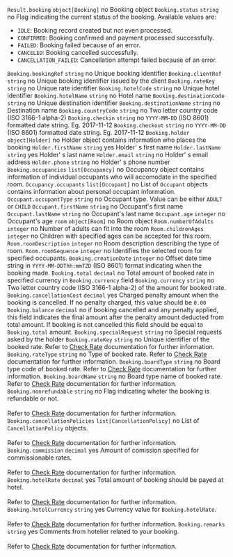 <tr>
    <td><code>Result.booking</code></td>
    <td><code>object[Booking]</code></td>
    <td>no</td>
    <td>Booking object</td>
</tr>
<tr>
    <td><code>Booking.status</code></td>
    <td><code>string</code></td>
    <td>no</td>
    <td>
        Flag indicating the current status of the booking. Available values are:
        <ul>
            <li><code>IDLE</code>: Booking record created but not even processed.</li>
            <li><code>CONFIRMED</code>: Booking confirmed and payment processed successfully.</li>
            <li><code>FAILED</code>: Booking failed because of an error.</li>
            <li><code>CANCELED</code>: Booking cancelled successfully.</li>
            <li><code>CANCELLATION_FAILED</code>: Cancellation attempt failed because of an error.</li>
        </ul>
    </td>
</tr>
<tr>
    <td><code>Booking.bookingRef</code></td>
    <td><code>string</code></td>
    <td>no</td>
    <td>Unique booking identifier</td>
</tr>
<tr>
    <td><code>Booking.clientRef</code></td>
    <td><code>string</code></td>
    <td>no</td>
    <td>Unique booking identifier issued by the client</td>
</tr>
<tr>
    <td><code>Booking.rateKey</code></td>
    <td><code>string</code></td>
    <td>no</td>
    <td>Unique rate identifier</td>
</tr>
<tr>
    <td><code>Booking.hotelCode</code></td>
    <td><code>string</code></td>
    <td>no</td>
    <td>Unique hotel identifier</td>
</tr>
<tr>
    <td><code>Booking.hotelName</code></td>
    <td><code>string</code></td>
    <td>no</td>
    <td>Hotel name</td>
</tr>
<tr>
    <td><code>Booking.destinationCode</code></td>
    <td><code>string</code></td>
    <td>no</td>
    <td>Unique destination identifier</td>
</tr>
<tr>
    <td><code>Booking.destinationName</code></td>
    <td><code>string</code></td>
    <td>no</td>
    <td>Destination name</td>
</tr>
<tr>
    <td><code>Booking.countryCode</code></td>
    <td><code>string</code></td>
    <td>no</td>
    <td>Two letter country code (ISO 3166-1 alpha-2)</td>
</tr>
<tr>
    <td><code>Booking.checkin</code></td>
    <td><code>string</code></td>
    <td>no</td>
    <td><code>YYYY-MM-DD</code> (ISO 8601) formatted date string. Eg. 2017-11-12</td>
</tr>
<tr>
    <td><code>Booking.checkout</code></td>
    <td><code>string</code></td>
    <td>no</td>
    <td><code>YYYY-MM-DD</code> (ISO 8601) formatted date string. Eg. 2017-11-12</td>
</tr>
<tr>
    <td><code>Booking.holder</code></td>
    <td><code>object[Holder]</code></td>
    <td>no</td>
    <td>Holder object contains information who places the booking</td>
</tr>
<tr>
    <td><code>Holder.firstName</code></td>
    <td><code>string</code></td>
    <td>yes</td>
    <td>Holder' s first name</td>
</tr>
<tr>
    <td><code>Holder.lastName</code></td>
    <td><code>string</code></td>
    <td>yes</td>
    <td>Holder' s last name</td>
</tr>
<tr>
    <td><code>Holder.email</code></td>
    <td><code>string</code></td>
    <td>no</td>
    <td>Holder' s email address</td>
</tr>
<tr>
    <td><code>Holder.phone</code></td>
    <td><code>string</code></td>
    <td>no</td>
    <td>Holder' s phone number</td>
</tr>
<tr>
    <td><code>Booking.occupancies</code></td>
    <td><code>list[Occupancy]</code></td>
    <td>no</td>
    <td>Occupancy object contains information of individual occupants who will accomodate in the specified room.</td>
</tr>
<tr>
    <td><code>Occupancy.occupants</code></td>
    <td><code>list[Occupant]</code></td>
    <td>no</td>
    <td>List of <code>Occupant</code> objects contains information about personal occupant information.</td>
</tr>
<tr>
    <td><code>Occupant.occupantType</code></td>
    <td><code>string</code></td>
    <td>no</td>
    <td>Occupant type. Value can be either <code>ADULT</code> or <code>CHILD</code></td>
</tr>
<tr>
    <td><code>Occupant.firstName</code></td>
    <td><code>string</code></td>
    <td>no</td>
    <td>Occupant's first name</td>
</tr>
<tr>
    <td><code>Occupant.lastName</code></td>
    <td><code>string</code></td>
    <td>no</td>
    <td>Occupant's last name</td>
</tr>
<tr>
    <td><code>Occupant.age</code></td>
    <td><code>integer</code></td>
    <td>no</td>
    <td>Occupant's age</td>
</tr>
<tr>
    <td><code>room</code></td>
    <td><code>object[Room]</code></td>
    <td>no</td>
    <td>Room object</td>
</tr>
<tr>
    <td><code>Room.numberOfAdults</code></td>
    <td><code>integer</code></td>
    <td>no</td>
    <td>Number of adults can fit into the room</td>
</tr>
<tr>
    <td><code>Room.childrenAges</code></td>
    <td><code>integer</code></td>
    <td>no</td>
    <td>Children with specified ages can be accepted for this room.</td>
</tr>
<tr>
    <td><code>Room.roomDescription</code></td>
    <td><code>integer</code></td>
    <td>no</td>
    <td>Room description describing the type of room.</td>
</tr>
<tr>
    <td><code>Room.roomSequence</code></td>
    <td><code>integer</code></td>
    <td>no</td>
    <td>Identifies the selected room for specified occupants.</td>
</tr>
<tr>
    <td><code>Booking.creationDate</code></td>
    <td><code>integer</code></td>
    <td>no</td>
    <td>Offset date time string in <code>YYYY-MM-DDThh:mmTZD</code> (ISO 8601) format indicating when the booking made.</td>
</tr>
<tr>
    <td><code>Booking.total</code></td>
    <td><code>decimal</code></td>
    <td>no</td>
    <td>Total amount of booked rate in specified currency in <code>Booking.currency</code> field</td>
</tr>
<tr>
    <td><code>Booking.currency</code></td>
    <td><code>string</code></td>
    <td>no</td>
    <td>Two letter country code (ISO 3166-1 alpha-2) of the amount for booked rate.</td>
</tr>
<tr>
    <td><code>Booking.cancellationCost</code></td>
    <td><code>decimal</code></td>
    <td>yes</td>
    <td>Charged penalty amount when the booking is cancelled. If no penalty charged, this value should be <code>0.00</code></td>
</tr>
<tr>
    <td><code>Booking.balance</code></td>
    <td><code>decimal</code></td>
    <td>no</td>
    <td>
        if booking cancelled and any penalty applied, this field indicates the final amount after the penalty amount deducted from total amount.
        If booking is not cancelled this field should be equal to <code>Booking.total</code> amount.
    </td>
</tr>
<tr>
    <td><code>Booking.specialRequest</code></td>
    <td><code>string</code></td>
    <td>no</td>
    <td>Special requests asked by the holder</td>
</tr>
<tr>
    <td><code>Booking.rateKey</code></td>
    <td><code>string</code></td>
    <td>no</td>
    <td>Unique identifier of the booked rate. Refer to <a href="/api_docs/check_rate/">Check Rate</a> documentation for further information.</td>
</tr>
<tr>
    <td><code>Booking.rateType</code></td>
    <td><code>string</code></td>
    <td>no</td>
    <td>Type of booked rate. Refer to <a href="/api_docs/check_rate/">Check Rate</a> documentation for further information.</td>
</tr>
<tr>
    <td><code>Booking.boardType</code></td>
    <td><code>string</code></td>
    <td>no</td>
    <td>Board type code of booked rate. Refer to <a href="/api_docs/check_rate/">Check Rate</a> documentation for further information.</td>
</tr>
<tr>
    <td><code>Booking.boardName</code></td>
    <td><code>string</code></td>
    <td>no</td>
    <td>Board type name of booked rate. Refer to <a href="/api_docs/check_rate/">Check Rate</a> documentation for further information.</td>
</tr>
<tr>
    <td><code>Booking.nonrefundable</code></td>
    <td><code>string</code></td>
    <td>no</td>
    <td>Flag indicating wheter the booking is refundable or not.<br/><br/>Refer to <a href="/api_docs/check_rate/">Check Rate</a> documentation for further information.</td>
</tr>
<tr>
    <td><code>Booking.cancellationPolicies</code></td>
    <td><code>list[CancellationPolicy]</code></td>
    <td>no</td>
    <td>List of <code>CancellationPolicy</code> objects.<br/><br/>Refer to <a href="/api_docs/check_rate/">Check Rate</a> documentation for further information.</td>
</tr>
<tr>
    <td><code>Booking.commission</code></td>
    <td><code>decimal</code></td>
    <td>yes</td>
    <td>Amount of comission specified for commissionable rates.<br/><br/>Refer to <a href="/api_docs/check_rate/">Check Rate</a> documentation for further information.</td>
</tr>
<tr>
    <td><code>Booking.hotelRate</code></td>
    <td><code>decimal</code></td>
    <td>yes</td>
    <td>Total amount of booking should be payed at hotel.<br/><br/>Refer to <a href="/api_docs/check_rate/">Check Rate</a> documentation for further information.</td>
</tr>
<tr>
    <td><code>Booking.hotelCurrency</code></td>
    <td><code>string</code></td>
    <td>yes</td>
    <td>Currency value for <code>Booking.hotelRate</code>.<br/><br/>Refer to <a href="/api_docs/check_rate/">Check Rate</a> documentation for further information.</td>
</tr>
<tr>
    <td><code>Booking.remarks</code></td>
    <td><code>string</code></td>
    <td>yes</td>
    <td>Comments from hotelier related to your booking.<br/><br/>Refer to <a href="/api_docs/check_rate/">Check Rate</a> documentation for further information.</td>
</tr>